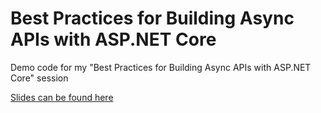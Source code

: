 # Best Practices for Building Async APIs with ASP.NET Core
Demo code for my "Best Practices for Building Async APIs with ASP.NET Core" session

[Slides can be found here](https://1drv.ms/p/s!ApreYKXHsE4LnZcWmakRejwdsAtH3w)
